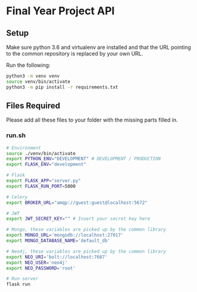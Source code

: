 # Final Year Project API
## Setup
Make sure python 3.6 and virtualenv are installed and that the URL pointing to the common repository is replaced by your own URL.

Run the following:
```sh
python3 -m venv venv
source venv/bin/activate
python3 -m pip install -r requirements.txt
```

## Files Required
Please add all these files to your folder with the missing parts filled in.
### run.sh
```sh
# Environment
source ./venv/bin/activate
export PYTHON_ENV="DEVELOPMENT" # DEVELOPMENT / PRODUCTION
export FLASK_ENV="development"

# Flask
export FLASK_APP="server.py"
export FLASK_RUN_PORT=5000

# Celery
export BROKER_URL="amqp://guest:guest@localhost:5672"

# JWT
export JWT_SECRET_KEY="" # Insert your secret key here

# Mongo, these variables are picked up by the common library
export MONGO_URL='mongodb://localhost:27017'
export MONGO_DATABASE_NAME='default_db'

# Neo4j, these variables are picked up by the common library
export NEO_URI='bolt://localhost:7687'
export NEO_USER='neo4j'
export NEO_PASSWORD='root'

# Run server
flask run
```
